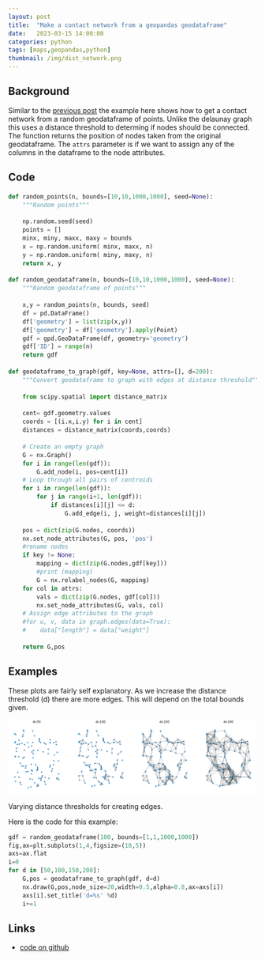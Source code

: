 ```yaml
---
layout: post
title:  "Make a contact network from a geopandas geodataframe"
date:   2023-03-15 14:00:00
categories: python
tags: [maps,geopandas,python]
thumbnail: /img/dist_network.png
---
```


## Background

Similar to the [previous post](/python/geopandas-delaunay-graphs) the example here shows how to get a contact network from a random geodataframe of points. Unlike the delaunay graph this uses a distance threshold to determing if nodes should be connected. The function returns the position of nodes taken from the original geodataframe. The `attrs` parameter is if we want to assign any of the columns in the dataframe to the node attributes.

## Code


```python
def random_points(n, bounds=[10,10,1000,1000], seed=None):
    """Random points"""

    np.random.seed(seed)
    points = []    
    minx, miny, maxx, maxy = bounds
    x = np.random.uniform( minx, maxx, n)
    y = np.random.uniform( miny, maxy, n)
    return x, y

def random_geodataframe(n, bounds=[10,10,1000,1000], seed=None):
    """Random geodataframe of points"""

    x,y = random_points(n, bounds, seed)
    df = pd.DataFrame()
    df['geometry'] = list(zip(x,y))
    df['geometry'] = df['geometry'].apply(Point)
    gdf = gpd.GeoDataFrame(df, geometry='geometry')
    gdf['ID'] = range(n)
    return gdf

def geodataframe_to_graph(gdf, key=None, attrs=[], d=200):
    """Convert geodataframe to graph with edges at distance threshold"""

    from scipy.spatial import distance_matrix

    cent= gdf.geometry.values
    coords = [(i.x,i.y) for i in cent]
    distances = distance_matrix(coords,coords)

    # Create an empty graph
    G = nx.Graph()
    for i in range(len(gdf)):
        G.add_node(i, pos=cent[i])
    # Loop through all pairs of centroids
    for i in range(len(gdf)):
        for j in range(i+1, len(gdf)):
            if distances[i][j] <= d:
                G.add_edge(i, j, weight=distances[i][j])

    pos = dict(zip(G.nodes, coords))
    nx.set_node_attributes(G, pos, 'pos')
    #rename nodes
    if key != None:
        mapping = dict(zip(G.nodes,gdf[key]))
        #print (mapping)
        G = nx.relabel_nodes(G, mapping)
    for col in attrs:
        vals = dict(zip(G.nodes, gdf[col]))
        nx.set_node_attributes(G, vals, col)
    # Assign edge attributes to the graph
    #for u, v, data in graph.edges(data=True):
    #    data["length"] = data["weight"]

    return G,pos
```

## Examples

These plots are fairly self explanatory. As we increase the distance threshold (d) there are more edges. This will depend on the total bounds given.

<div style="width: auto;">
 <a href="/img/geopandas_network_graph.png"> <img class="scaled" src="/img/geopandas_network_graph.png"></a>
  <p class="caption">Varying distance thresholds for creating edges.</p>
</div>

Here is the code for this example:

```python
gdf = random_geodataframe(100, bounds=[1,1,1000,1000])
fig,ax=plt.subplots(1,4,figsize=(18,5))
axs=ax.flat
i=0
for d in [50,100,150,200]:
    G,pos = geodataframe_to_graph(gdf, d=d)
    nx.draw(G,pos,node_size=20,width=0.5,alpha=0.8,ax=axs[i])
    axs[i].set_title('d=%s' %d)
    i+=1
```

## Links

* [code on github](https://github.com/dmnfarrell/teaching/blob/master/geo/land_parcels.ipynb)
